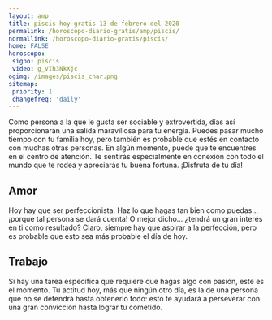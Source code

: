 ```yaml
---
layout: amp
title: piscis hoy gratis 13 de febrero del 2020 
permalink: /horoscopo-diario-gratis/amp/piscis/
normallink: /horoscopo-diario-gratis/piscis/
home: FALSE
horoscopo:
 signo: piscis
 video: g_VIh3NkXjc
ogimg: /images/piscis_char.png
sitemap:
 priority: 1
 changefreq: 'daily'
---
```



Como persona a la que le gusta ser sociable y extrovertida, días así proporcionarán una salida maravillosa para tu energía. Puedes pasar mucho tiempo con tu familia hoy, pero también es probable que estés en contacto con muchas otras personas. En algún momento, puede que te encuentres en el centro de atención. Te sentirás especialmente en conexión con todo el mundo que te rodea y apreciarás tu buena fortuna. ¡Disfruta de tu día!

## Amor

Hoy hay que ser perfeccionista. Haz lo que hagas tan bien como puedas... ¡porque tal persona se dará cuenta! O mejor dicho... ¿tendrá un gran interés en ti como resultado? Claro, siempre hay que aspirar a la perfección, pero es probable que esto sea más probable el día de hoy.

## Trabajo

Si hay una tarea específica que requiere que hagas algo con pasión, este es el momento. Tu actitud hoy, más que ningún otro día, es la de una persona que no se detendrá hasta obtenerlo todo: esto te ayudará a perseverar con una gran convicción hasta lograr tu cometido.
